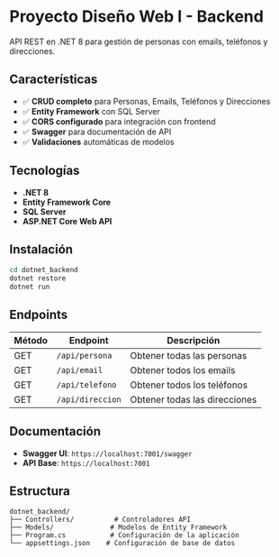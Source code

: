 # Proyecto Diseño Web I - Backend

API REST en .NET 8 para gestión de personas con emails, teléfonos y direcciones.

## Características

- ✅ **CRUD completo** para Personas, Emails, Teléfonos y Direcciones
- ✅ **Entity Framework** con SQL Server
- ✅ **CORS configurado** para integración con frontend
- ✅ **Swagger** para documentación de API
- ✅ **Validaciones** automáticas de modelos

## Tecnologías

- **.NET 8**
- **Entity Framework Core**
- **SQL Server**
- **ASP.NET Core Web API**

## Instalación

```bash
cd dotnet_backend
dotnet restore
dotnet run
```

## Endpoints

| Método | Endpoint | Descripción |
|--------|----------|-------------|
| GET | `/api/persona` | Obtener todas las personas |
| GET | `/api/email` | Obtener todos los emails |
| GET | `/api/telefono` | Obtener todos los teléfonos |
| GET | `/api/direccion` | Obtener todas las direcciones |

## Documentación

- **Swagger UI**: `https://localhost:7001/swagger`
- **API Base**: `https://localhost:7001`

## Estructura

```
dotnet_backend/
├── Controllers/          # Controladores API
├── Models/              # Modelos de Entity Framework
├── Program.cs           # Configuración de la aplicación
└── appsettings.json    # Configuración de base de datos
```